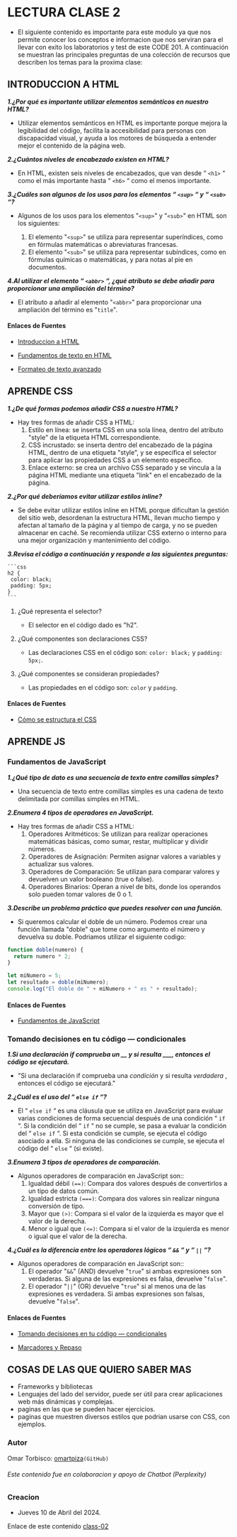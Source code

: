 # LECTURA CLASE 2

- El siguiente contenido es importante para este modulo ya que nos permite conocer los conceptos e informacion que nos serviran para el llevar con exito los laboratorios y test de este CODE 201.
A continuación se muestran las principales preguntas de una colección de recursos que describen los temas para la proxima clase:

## INTRODUCCION A HTML
  
***1.¿Por qué es importante utilizar elementos semánticos en nuestro HTML?***

- Utilizar elementos semánticos en HTML es importante porque mejora la legibilidad del código, facilita la accesibilidad para personas con discapacidad visual, y ayuda a los motores de búsqueda a entender mejor el contenido de la página web.

***2.¿Cuántos niveles de encabezado existen en HTML?***

- En HTML, existen seis niveles de encabezados, que van desde “ `<h1>` “ como el más importante hasta “ `<h6>` “ como el menos importante.

***3.¿Cuáles son algunos de los usos para los elementos “ `<sup>` “ y “ `<sub>` “?***

- Algunos de los usos para los elementos "`<sup>`" y "`<sub>`" en HTML son los siguientes:

    1. El elemento "`<sup>`" se utiliza para representar superíndices, como en fórmulas matemáticas o abreviaturas francesas.
    2. El elemento "`<sub>`" se utiliza para representar subíndices, como en fórmulas químicas o matemáticas, y para notas al pie en documentos.

***4.Al utilizar el elemento “ `<abbr>` “, ¿qué atributo se debe añadir para proporcionar una ampliación del término?***

- El atributo a añadir al elemento "`<abbr>`" para proporcionar una ampliación del término es "`title`".
  
#### Enlaces de Fuentes

- [Introduccion a HTML](https://developer.mozilla.org/es/docs/Learn/HTML/Introduction_to_HTML)

- [Fundamentos de texto en HTML](https://developer.mozilla.org/es/docs/Learn/HTML/Introduction_to_HTML/HTML_text_fundamentals)

- [Formateo de texto avanzado](https://developer.mozilla.org/es/docs/Learn/HTML/Introduction_to_HTML/Advanced_text_formatting)

## APRENDE CSS

***1.¿De qué formas podemos añadir CSS a nuestro HTML?***

- Hay tres formas de añadir CSS a HTML:
    1. Estilo en línea: se inserta CSS en una sola línea, dentro del atributo "style" de la etiqueta HTML correspondiente.
    2. CSS incrustado: se inserta dentro del encabezado de la página HTML, dentro de una etiqueta "style", y se especifica el selector para aplicar las propiedades CSS a un elemento específico.
    3. Enlace externo: se crea un archivo CSS separado y se vincula a la página HTML mediante una etiqueta "link" en el encabezado de la página.

***2.¿Por qué deberíamos evitar utilizar estilos inline?***

- Se debe evitar utilizar estilos inline en HTML porque dificultan la gestión del sitio web, desordenan la estructura HTML, llevan mucho tiempo y afectan al tamaño de la página y al tiempo de carga, y no se pueden almacenar en caché. Se recomienda utilizar CSS externo o interno para una mejor organización y mantenimiento del código.

***3.Revisa el código a continuación y responde a las siguientes preguntas:***

    ```css
    h2 {
     color: black;
     padding: 5px;
    }
    ```  

1. ¿Qué representa el selector?

    - El selector en el código dado es "h2".

2. ¿Qué componentes son declaraciones CSS?

    - Las declaraciones CSS en el código son: `color: black;` y `padding: 5px;`.

3. ¿Qué componentes se consideran propiedades?

    - Las propiedades en el código son: `color` y `padding`.

#### Enlaces de Fuentes

- [Cómo se estructura el CSS](https://developer.mozilla.org/es/docs/Learn/CSS/First_steps/How_CSS_is_structured)

## APRENDE JS

### Fundamentos de JavaScript

***1.¿Qué tipo de dato es una secuencia de texto entre comillas simples?***

- Una secuencia de texto entre comillas simples es una cadena de texto delimitada por comillas simples en HTML.

***2.Enumera 4 tipos de operadores en JavaScript.***

- Hay tres formas de añadir CSS a HTML:
    1. Operadores Aritméticos: Se utilizan para realizar operaciones matemáticas básicas, como sumar, restar, multiplicar y dividir números.
    2. Operadores de Asignación: Permiten asignar valores a variables y actualizar sus valores.
    3. Operadores de Comparación: Se utilizan para comparar valores y devuelven un valor booleano (true o false).
    4. Operadores Binarios: Operan a nivel de bits, donde los operandos solo pueden tomar valores de 0 o 1.

***3.Describe un problema práctico que puedes resolver con una función.***

- Si queremos calcular el doble de un número. Podemos crear una función llamada "doble" que tome como argumento el número y devuelva su doble. Podriamos utilizar el siguiente codigo:

```js
function doble(numero) {
  return numero * 2;
}

let miNumero = 5;
let resultado = doble(miNumero);
console.log("El doble de " + miNumero + " es " + resultado);
```  

#### Enlaces de Fuentes

- [Fundamentos de JavaScript](https://developer.mozilla.org/es/docs/Learn/Getting_started_with_the_web/JavaScript_basics)

### Tomando decisiones en tu código — condicionales

***1.Si una declaración if comprueba un __ y si resulta ___, entonces el código se ejecutará.***

- "Si una declaración if comprueba una *condición* y si resulta *verdadera* , entonces el código se ejecutará."

***2.¿Cuál es el uso del “ `else if` “?***

- El “ `else if` “ es una cláusula que se utiliza en JavaScript para evaluar varias condiciones de forma secuencial después de una condición “ `if` “. Si la condición del “ `if` “ no se cumple, se pasa a evaluar la condición del “ `else if` “. Si esta condición se cumple, se ejecuta el código asociado a ella. Si ninguna de las condiciones se cumple, se ejecuta el código del “ `else` “ (si existe).

***3.Enumera 3 tipos de operadores de comparación.***

- Algunos operadores de comparación en JavaScript son::
    1. Igualdad débil `(==)`: Compara dos valores después de convertirlos a un tipo de datos común.
    2. Igualdad estricta `(===)`: Compara dos valores sin realizar ninguna conversión de tipo.
    3. Mayor que `(>)`: Compara si el valor de la izquierda es mayor que el valor de la derecha.
    4. Menor o igual que `(<=)`: Compara si el valor de la izquierda es menor o igual que el valor de la derecha.

***4.¿Cuál es la diferencia entre los operadores lógicos “ `&&` “ y “ `||` “?***

- Algunos operadores de comparación en JavaScript son::
    1. El operador "`&&`" (AND) devuelve "`true`" si ambas expresiones son verdaderas. Si alguna de las expresiones es falsa, devuelve "`false`".
    2. El operador "`||`" (OR) devuelve "`true`" si al menos una de las expresiones es verdadera. Si ambas expresiones son falsas, devuelve "`false`".

#### Enlaces de Fuentes

- [Tomando decisiones en tu código — condicionales](https://developer.mozilla.org/es/docs/Learn/JavaScript/Building_blocks/conditionals)

- [Marcadores y Repaso](https://chris.beams.io/posts/git-commit/)

## COSAS DE LAS QUE QUIERO SABER MAS

- Frameworks y bibliotecas
- Lenguajes del lado del servidor, puede ser útil para crear aplicaciones web más dinámicas y complejas.
- paginas en las que se pueden hacer ejercicios.
- paginas que muestren diversos estilos que podrian usarse con CSS, con ejemplos.

### Autor

  Omar Torbisco: [omartpiza](https://github.com/omartpiza)`(GitHub)`

###### *Este contenido fue en colaboracion y apoyo de Chatbot (Perplexity)*

### Creacion

- Jueves 10 de Abril del 2024.

Enlace de este contenido [class-02](https://omartpiza.github.io/reading-notes/201/class-02)
